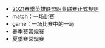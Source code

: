 - [2021赛季英雄联盟职业联赛正式规则](https://lol.qq.com/news/detail.shtml?type=1&docid=12073407355665218683)
- match：一场比赛
- game：一场比赛中的一局
- [春季赛常规赛](https://liunian.github.io/lol/2021/LPL/spring.html)
- 夏季赛常规赛